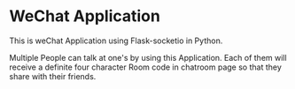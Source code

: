 # WeChat Application 

<p>This is weChat Application using Flask-socketio in Python.</p>
<p>Multiple People can talk at one's by using this Application. Each of them will receive a definite four character Room code in chatroom page so that they share with their friends.</p>